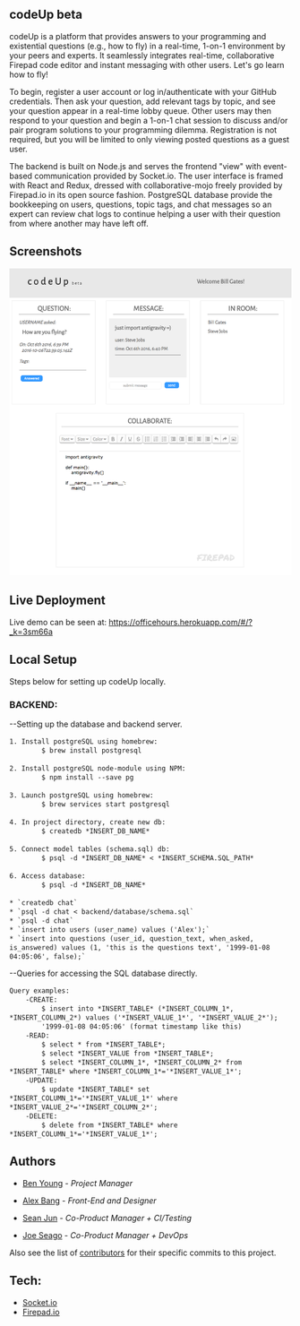 ## codeUp beta
codeUp is a platform that provides answers to your programming and existential questions (e.g., how to fly) in a real-time, 1-on-1 environment by your peers and experts. It seamlessly integrates real-time, collaborative Firepad code editor and instant messaging with other users. Let's go learn how to fly!

To begin, register a user account or log in/authenticate with your GitHub credentials. Then ask your question, add relevant tags by topic, and see your question appear in a real-time lobby queue. Other users may then respond to your question and begin a 1-on-1 chat session to discuss and/or pair program solutions to your programming dilemma. Registration is not required, but you will be limited to only viewing posted questions as a guest user.

The backend is built on Node.js and serves the frontend "view" with event-based communication provided by Socket.io. The user interface is framed with React and Redux, dressed with collaborative-mojo freely provided by Firepad.io in its open source fashion. PostgreSQL database provide the bookkeeping on users, questions, topic tags, and chat messages so an expert can review chat logs to continue helping a user with their question from where another may have left off.

## Screenshots

![codeUP beta screenshot](./img/chatroom.png "codeUp")


## Live Deployment

Live demo can be seen at: https://officehours.herokuapp.com/#/?_k=3sm66a

## Local Setup

Steps below for setting up codeUp locally.

### BACKEND:
--Setting up the database and backend server.

	1. Install postgreSQL using homebrew:
			$ brew install postgresql

	2. Install postgreSQL node-module using NPM:
			$ npm install --save pg

	3. Launch postgreSQL using homebrew:
			$ brew services start postgresql

	4. In project directory, create new db:
			$ createdb *INSERT_DB_NAME*

	5. Connect model tables (schema.sql) db:
			$ psql -d *INSERT_DB_NAME* < *INSERT_SCHEMA.SQL_PATH*

	6. Access database:
			$ psql -d *INSERT_DB_NAME*

	* `createdb chat`
	* `psql -d chat < backend/database/schema.sql`
	* `psql -d chat`
	* `insert into users (user_name) values ('Alex');`
	* `insert into questions (user_id, question_text, when_asked, is_answered) values (1, 'this is the questions text', '1999-01-08 04:05:06', false);`

--Queries for accessing the SQL database directly.

	Query examples:
		-CREATE:
			$ insert into *INSERT_TABLE* (*INSERT_COLUMN_1*, *INSERT_COLUMN_2*) values ('*INSERT_VALUE_1*', '*INSERT_VALUE_2*');
			'1999-01-08 04:05:06' (format timestamp like this)
		-READ:
			$ select * from *INSERT_TABLE*;
			$ select *INSERT_VALUE from *INSERT_TABLE*;
			$ select *INSERT_COLUMN_1*, *INSERT_COLUMN_2* from *INSERT_TABLE* where *INSERT_COLUMN_1*='*INSERT_VALUE_1*';
		-UPDATE:
			$ update *INSERT_TABLE* set *INSERT_COLUMN_1*='*INSERT_VALUE_1*' where *INSERT_VALUE_2*='*INSERT_COLUMN_2*';
		-DELETE:
			$ delete from *INSERT_TABLE* where *INSERT_COLUMN_1*='*INSERT_VALUE_1*';

## Authors

* [Ben Young](https://github.com/URL) - *Project Manager*

* [Alex Bang](https://github.com/URL) - *Front-End and Designer*

* [Sean Jun](https://github.com/URL) - *Co-Product Manager + CI/Testing*

* [Joe Seago](https://github.com/URL) - *Co-Product Manager + DevOps*

Also see the list of [contributors](https://github.com/seanjun21/code-roulette/contributors) for their specific commits to this project.

## Tech:

* [Socket.io](http://socket.io)
* [Firepad.io](https://firepad.io)
